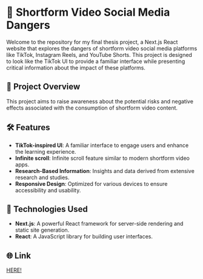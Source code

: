 # 📱 Shortform Video Social Media Dangers

Welcome to the repository for my final thesis project, a Next.js React website that explores the dangers of shortform video social media platforms like TikTok, Instagram Reels, and YouTube Shorts. This project is designed to look like the TikTok UI to provide a familiar interface while presenting critical information about the impact of these platforms.

## 🚀 Project Overview

This project aims to raise awareness about the potential risks and negative effects associated with the consumption of shortform video content.

## 🛠️ Features

- **TikTok-inspired UI**: A familiar interface to engage users and enhance the learning experience.
- **Infinite scroll**: Infinite scroll feature similar to modern shortform video apps.
- **Research-Based Information**: Insights and data derived from extensive research and studies.
- **Responsive Design**: Optimized for various devices to ensure accessibility and usability.

## 🧰 Technologies Used

- **Next.js**: A powerful React framework for server-side rendering and static site generation.
- **React**: A JavaScript library for building user interfaces.

## 🌐 Link
[HERE!](https://sfv-awarness.vercel.app/)
